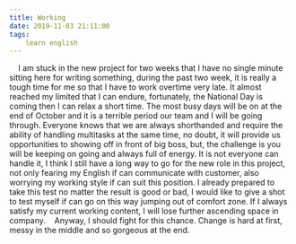```yaml
---
title: Working
date: 2019-11-03 21:11:00
tags:
    learn english
---
```

    I am stuck in the new project for two weeks that I have no single minute sitting here for writing something, during the past two week, it is really a tough time for me so that I have to work overtime very late. It almost reached my limited that I can endure, fortunately, the National Day is coming then I can relax a short time. The most busy days will be on at the end of October and it is a terrible period our team and I will be going through. Everyone knows that we are always shorthanded and require the ability of handling multitasks at the same time, no doubt, it will provide us opportunities to showing off in front of big boss, but, the challenge is you will be keeping on going and always full of energy. It is not everyone can handle it, I think I still have a long way to go for the new role in this project, not only fearing my English if can communicate with customer, also worrying my working style if can suit this position. I already prepared to take this test no matter the result is good or bad, I would like to give a shot to test myself if can go on this way jumping out of comfort zone. If I always satisfy my current working content, I will lose further ascending space in company.    Anyway, I should fight for this chance. Change is hard at first, messy in the middle and so gorgeous at the end.